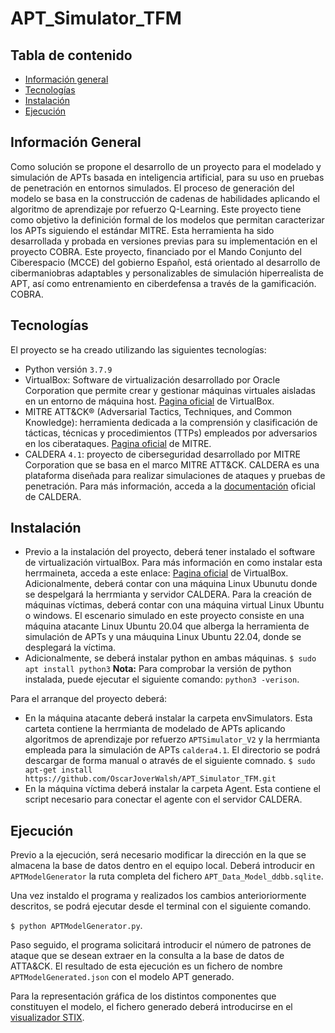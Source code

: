# APT_Simulator_TFM

## Tabla de contenido
* [Información general](#información-general)
* [Tecnologías](#tecnologías)
* [Instalación](#instalación)
* [Ejecución](#ejecución)


## Información General
Como solución se propone el desarrollo de un proyecto para el modelado y simulación de APTs basada en inteligencia artificial, para su uso en pruebas de penetración en entornos simulados. El proceso de generación del modelo se basa en la construcción de cadenas de habilidades aplicando el algoritmo de aprendizaje por refuerzo Q-Learning. Este proyecto tiene como objetivo la definición formal de los modelos que permitan caracterizar los APTs siguiendo el estándar MITRE.
Esta herramienta ha sido desarrollada y probada en versiones previas para su implementación en el proyecto COBRA. Este proyecto, financiado por el Mando Conjunto del Ciberespacio (MCCE) del gobierno Español, está orientado al desarrollo de cibermaniobras adaptables y personalizables de simulación hiperrealista de APT, así como entrenamiento en ciberdefensa a través de la gamificación. COBRA.


## Tecnologías
El proyecto se ha creado utilizando las siguientes tecnologías:
* Python versión ````3.7.9````
* VirtualBox: Software de virtualización desarrollado por Oracle Corporation que permite crear y gestionar máquinas virtuales aisladas en un entorno de máquina host. [Pagina oficial]([https://attack.mitre.org/](https://www.virtualbox.org/)) de VirtualBox.
* MITRE ATT&CK® (Adversarial Tactics, Techniques, and Common Knowledge): herramienta dedicada a la comprensión y clasificación de tácticas, técnicas y procedimientos (TTPs) empleados por adversarios en los ciberataques. [Pagina oficial](https://attack.mitre.org/) de MITRE.
* CALDERA ````4.1````: proyecto de ciberseguridad desarrollado por MITRE Corporation que se basa en el marco MITRE ATT&CK. CALDERA es una plataforma diseñada para realizar simulaciones de ataques y pruebas de penetración. Para más información, acceda a la [documentación](https://caldera.readthedocs.io/en/latest/) oficial de CALDERA.


## Instalación
* Previo a la instalación del proyecto, deberá tener instalado el software de virtualización virtualBox. Para más información en como instalar esta herrmaineta, acceda a este enlace: [Pagina oficial]([https://attack.mitre.org/](https://www.virtualbox.org/)) de VirtualBox. Adicionalmente, deberá contar con una máquina Linux Ubunutu donde se despelgará la herrmianta y servidor CALDERA. Para la creación de máquinas víctimas, deberá contar con una máquina virtual Linux Ubuntu o windows. El escenario simulado en este proyecto consiste en una máquina atacante Linux Ubuntu 20.04 que alberga la herramienta de simulación de APTs y una máuquina Linux Ubuntu 22.04, donde se desplegará la víctima.
* Adicionalmente, se deberá instalar python en ambas máquinas.
```$ sudo apt install python3```
**Nota:** Para comprobar la versión de python instalada, puede ejecutar el siguiente comando: ```python3 -verison```.

Para el arranque del proyecto deberá:
* En la máquina atacante deberá instalar la carpeta envSimulators. Esta carteta contiene la herrmianta de modelado de APTs aplicando algoritmos de aprendizaje por refuerzo ```APTSimulator_V2``` y la herrmianta empleada para la simulación de APTs ```caldera4.1```. El directorio se podrá descargar de forma manual o através de el siguiente comnado.
```$ sudo apt-get install https://github.com/OscarJoverWalsh/APT_Simulator_TFM.git```
* En la máquina víctima deberá instalar la carpeta Agent. Esta contiene el script necesario para conectar el agente con el servidor CALDERA.


## Ejecución
Previo a la ejecución, será necesario modificar la dirección en la que se almacena la base de datos dentro en el equipo local. Deberá introducir en ```APTModelGenerator``` la ruta completa del fichero ```APT_Data_Model_ddbb.sqlite```.

Una vez instaldo el programa y realizados los cambios anterioriormente descritos, se podrá ejecutar desde el terminal con el siguiente comando.

```$ python APTModelGenerator.py```.

Paso seguido, el programa solicitará introducir el número de patrones de ataque que se desean extraer en la consulta a la base de datos de ATTA&CK. El resultado de esta ejecución es un fichero de nombre ```APTModelGenerated.json``` con el modelo APT generado. 

Para la representación gráfica de los distintos componentes que constituyen el modelo, el fichero generado deberá introducirse en el [visualizador STIX](https://oasis-open.github.io/cti-stix-visualization/n).
